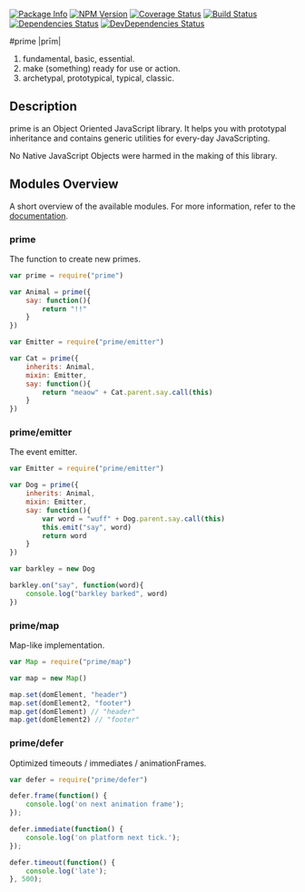 [![Package Info](http://img.shields.io/badge/npm-prime-blue.svg)](https://npmjs.org/package/prime)
[![NPM Version](http://img.shields.io/npm/v/prime.svg)](https://npmjs.org/package/prime)
[![Coverage Status](http://img.shields.io/coveralls/jekyll/jekyll.svg)](https://coveralls.io/r/kamicane/prime)
[![Build Status](http://img.shields.io/travis/kamicane/prime.svg)](http://travis-ci.org/kamicane/prime)
[![Dependencies Status](https://david-dm.org/kamicane/prime.svg?theme=shields.io)](https://david-dm.org/kamicane/prime)
[![DevDependencies Status](https://david-dm.org/kamicane/prime/dev-status.svg?theme=shields.io)](https://david-dm.org/kamicane/prime#info=devDependencies)


#prime |prīm|

1. fundamental, basic, essential.
2. make (something) ready for use or action.
3. archetypal, prototypical, typical, classic.

## Description

prime is an Object Oriented JavaScript library. It helps you with prototypal inheritance and contains generic utilities for every-day JavaScripting.

No Native JavaScript Objects were harmed in the making of this library.

## Modules Overview

A short overview of the available modules. For more information, refer to the [documentation](https://github.com/mootools/prime/blob/master/doc/prime.md).

### prime

The function to create new primes.

```js
var prime = require("prime")

var Animal = prime({
    say: function(){
        return "!!"
    }
})

var Emitter = require("prime/emitter")

var Cat = prime({
    inherits: Animal,
    mixin: Emitter,
    say: function(){
        return "meaow" + Cat.parent.say.call(this)
    }
})
```

### prime/emitter

The event emitter.

```js
var Emitter = require("prime/emitter")

var Dog = prime({
    inherits: Animal,
    mixin: Emitter,
    say: function(){
        var word = "wuff" + Dog.parent.say.call(this)
        this.emit("say", word)
        return word
    }
})

var barkley = new Dog

barkley.on("say", function(word){
    console.log("barkley barked", word)
})
```

### prime/map

Map-like implementation.

```js
var Map = require("prime/map")

var map = new Map()

map.set(domElement, "header")
map.set(domElement2, "footer")
map.get(domElement) // "header"
map.get(domElement2) // "footer"
```

### prime/defer

Optimized timeouts / immediates / animationFrames.

```js
var defer = require("prime/defer")

defer.frame(function() {
    console.log('on next animation frame');
});

defer.immediate(function() {
    console.log('on platform next tick.');
});

defer.timeout(function() {
    console.log('late');
}, 500);
```
